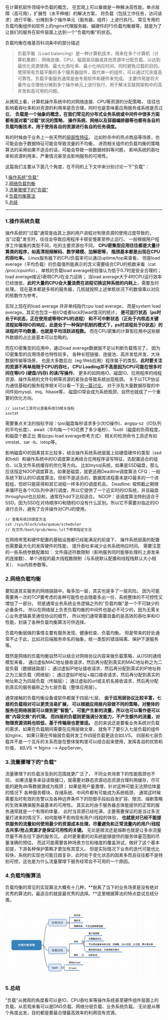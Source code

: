 <br>

在计算机软件领域中负载的概念，
在宏观上可以看做是一种解决高性能，单点故障（高可用），扩展性（水平伸缩）的解决方案，
将负载（包括工作任务，访问请求）进行平衡、分摊到多个操作单元（服务器，组件）上进行执行。
常见专用的负载均衡组件如软件上的nginx代理服务器、偏硬件的F5负载均衡器等，就是为了让我们的服务在软件层面上达到一个"负载均衡"的状态。

负载均衡在维基百科词条中的部分描述
> 负载平衡（Load balancing）是一种计算机技术，用来在多个计算机（计算机集群）、网络连接、CPU、磁盘驱动器或其他资源中分配负载，以达到最优化资源使用、最大化吞吐率、最小化响应时间、同时避免过载的目的。 使用带有负载平衡的多个服务器组件，取代单一的组件，可以通过冗余提高可靠性。负载平衡服务通常是由专用软件和硬件来完成。 主要作用是将大量作业合理地分摊到多个操作单元上进行执行，用于解决互联网架构中的高并发和高可用的问题。

从微观上看，计算机操作系统中的对网络连接、CPU等资源的分配策略，
往往也影响着吞吐率和对资源的利用率是否合理，同时也是意味着应用服务或系统是否过载。
**负载是一个抽象的概念，在我们常见的分布式业务系统或中间件中很多方面都有面对着"过载"状况的策略，
操作系统、网络以及容器编排器等也都有各自的负载均衡技术，用于使用各自的资源进行各自的任务调度。**

有的时候由于业务上一些天然的[局部性特征](https://github.com/BBLLMYD/blog/blob/master/blogs/%E6%8A%BD%E8%B1%A1%E4%B9%8B%E4%BA%8E%E2%80%9C%E5%B1%80%E9%83%A8%E6%80%A7%E5%8E%9F%E7%90%86%E2%80%9D.md)，
比如秒杀中的热点商品等场景，也可能会由于数据特征可能会导致流量的不均衡，
进而相关组件的负载均衡的策略算法的采用如果不适合的话，可能会导致一些数据倾斜等问题，
影响系统的吞吐率和资源利用率，严重情况甚至会影响服务的可用性。

这篇我们主要从下面几个角度，在不同的上下文中来分别讨论一下"负载"：

1.[操作系统"负载"](https://github.com/BBLLMYD/blog/blob/master/blogs/%E6%8A%BD%E8%B1%A1%E4%B9%8B%E4%BA%8E%E2%80%9C%E8%B4%9F%E8%BD%BD%E2%80%9D.md#1%E6%93%8D%E4%BD%9C%E7%B3%BB%E7%BB%9F%E8%B4%9F%E8%BD%BD)
<br>
2.[网络负载均衡](https://github.com/BBLLMYD/blog/blob/master/blogs/%E6%8A%BD%E8%B1%A1%E4%B9%8B%E4%BA%8E%E2%80%9C%E8%B4%9F%E8%BD%BD%E2%80%9D.md#2%E7%BD%91%E7%BB%9C%E8%B4%9F%E8%BD%BD%E5%9D%87%E8%A1%A1)
<br>
3.[流量骤增下的"负载"](https://github.com/BBLLMYD/blog/blob/master/blogs/%E6%8A%BD%E8%B1%A1%E4%B9%8B%E4%BA%8E%E2%80%9C%E8%B4%9F%E8%BD%BD%E2%80%9D.md#3%E6%B5%81%E9%87%8F%E9%AA%A4%E5%A2%9E%E4%B8%8B%E7%9A%84%E8%B4%9F%E8%BD%BD)
<br>
4.[负载均衡算法](https://github.com/BBLLMYD/blog/blob/master/blogs/%E6%8A%BD%E8%B1%A1%E4%B9%8B%E4%BA%8E%E2%80%9C%E8%B4%9F%E8%BD%BD%E2%80%9D.md#4%E8%B4%9F%E8%BD%BD%E5%9D%87%E8%A1%A1%E7%AE%97%E6%B3%95)
<br>
5.[总结](https://github.com/BBLLMYD/blog/blob/master/blogs/%E6%8A%BD%E8%B1%A1%E4%B9%8B%E4%BA%8E%E2%80%9C%E8%B4%9F%E8%BD%BD%E2%80%9D.md#5%E6%80%BB%E7%BB%93)

* * * 

### 1.操作系统负载

操作系统的"过载"通常是由其上游的用户进程对有限资源的使用过度导致的，
当"过载"发生时，往往会导致应用程序卡顿变慢甚至停止运行。
一般根据用户程序工作偏重的类型不同，吃的主要资源也不同。
**CPU密集型应用往往都是大量计算类的程序，如高清视频解码、数学建模、加解密等，
瓶颈基本都是出现在CPU的吞吐率。**
Linux服务器下的CPU负载率可以通过uptime/top来查看，
但是load average（平均负载）的负载值所能表示的含义需要结合CPU的核数来看（cat /proc/cpuinfo），
单核的负载load average经验值认为低于0.7时是安全合理的；load average接近1表明CPU在全力运转；
当load average大于4时CPU运行效率已经很低，**此时大量的CPU会大量浪费在进程切换这种系统的内耗上**，需要及时处理。
现在基本都是多核的服务器，几核就按照上述单核状况下的数值乘以对应的核数作为参考。

实际上现在的load average 并非单纯指代cpu load average，
而是system load average。其实也包含一些I/O或者lock的wait情况的统计，
**是可运行状态（ps时处于R状态，正在使用或等待CPU的进程）
和不可中断状态（正处于内核态关键流程如等待IO的响应，此是处于一种保护机制的模式下，ps时进程处于D状态）的进程的平均数量，也就是平均活跃进程数。**
而在CPU密集的计算型应用中这些额外数据的占比是基本可以忽略的。

而在IO密集型的应用中，通过load average数据就不足以判断负载情况了，
因为IO密集型的应用场景也特性较多，
各种长短链接、连接池、高并发低并发、大块数据传输等场景，
也是大多数后台（eg:Web应用）程序属于的类型。**此时要关注的资源不再单局限于CPU的吞吐，
CPU Loading并不高是因为CPU可能在很多时间在等I/O (硬盘/内存) 的读/写操作**。
更多的如网络IO、磁盘IO、应用程序的线程资源、操作系统的文件句柄等资源的紧张会导致系统出现瓶颈。
关于以TCP协议为通信基础的服务程序相关可以看一下[另一篇讨论]()。
对于涉及大量数据存取的中间件如mysql、mq、hbase等，
磁盘IO常会成为系统瓶颈，自然也就成了一个重要的优化方向。
````
// iostat工具可以查看系统IO相关指标
iostat
````
需要重点关注的指标字段：tps(磁盘每秒请求多少次IO操作)、avgqu-sz（IO队列的平均长度）、await（平均每一个IO花费了多少毫秒）、%util（磁盘的负荷程度，和磁盘个数正比 类似cpu load average参考方式）
相关的检测命令工具还有如vmstat、sar -b、iotop等。

影响磁盘IO的因素其实比较多，结合操作系统系统层面上如硬盘硬件的类型（ssd和hdd）和操作系统中的IO调度算法再结合应用程序读写特征，去配置适合的组合、以及文件系统缓存的优化等方向。
比如mysql系统，如果是SSD磁盘，那么应该指定NOOP调度算法，如果是磁盘，就更适用Deadline调度算法
CFQ：一般系统下默认的IO调度算法，但却不是适合的，数据库进程基本是IO最多的一个进程组，但却只能获得和其它进程一样多的IO调度机会。
Deadline: 按照截止期限来循环在各个IO队列中进行调度，所以它提供了一个近实时的IO系统，并且磁盘throughput也比较和，通常在hdd下比较适合。
NOOP：该调度算法特别适合于SSD。因为SSD在对待顺序IO和随机IO没有什么区别。所以它不需要对临近的IO进行合并。避免了合并操作对CPU的使用。
````
// 查看系统IO调度方法
cat /sys/block/sda/queue/scheduler
// 在文件/boot/grub/menu.lst下修改指定方法
````
在网络带宽和硬件配置的基础设施都已经能满足的前提下，
操作系统层面的配置也需要最大化的发挥硬件的性能，
提升吞吐率减少业务系统响应时间。
需要注意的一些系统参数配置如：
文件描述符数限制（影响服务同时能够处理的上游发来的连接数）、单个进程的最大线程数限制（与系统默认配置和线程栈默认大小相关）、
tcp内核参数等。


### 2.网络负载均衡
要知道其实服务的网络链路中，每多加一层，其实也是多了一层风险。
因为可能需要再一次的TCP要考虑的各种可能性也会随着多出一份，系统整体的不可控性又增加了一部分。
但是通常业务系统业务逻辑之外的"负载均衡"是一个不可缺少的必备条件。
所以在网络层上负责负载均衡的中间件也是必不可少的，因为无需关心业务逻辑甚至通信协议的细节，
所以他们通常需要具备的是高效的吞吐率和IO性能，封装了各种负载均衡算法可供选择。

负载均衡层做的事情主要有服务发现、健康检查、负载均衡。
但是带来的好处通常不止于此，比如对后端服务命名的抽象，统一类型的错误隔离、保护下游服务等。

既然是网络的负载均衡自然可以结合对网络协议内容来做负载策略，从OSI的通信模型来看，
通过虚拟MAC地址接收请求，然后再分配到真实的MAC地址称之为二层负载（数据链路层）；
通过虚拟IP地址接收请求，然后再分配到真实的IP地址称之为三层负载（网络层）；
通过虚拟IP地址+端口接收请求，然后再分配到真实的地址称之为四层负载（传输层）；
通过虚拟的url或主机名接收请求，然后再分配到真实的服务器称之为七层负载（整体应用层）。

通常接触的负载均衡设备或软件都属于四层/七层，
**由于应用层协议比较丰富，七层的负载相对可以更灵活易扩展，
可以根据应用层内容做不同的策略，对整体的服务在网络层面可以做到更"智能"。
可能产生新的流量，所以也可以看作是可以做"内容交换"的代理。
而四层的负载则更强调分发能力，不产生额外的流量，对物理资源消耗也较低，基于传输层也更普适。**
总的来说还是要看业务系统对负载的需求，如果在负载期间需要在应用层做文章，
就免不了要引入七层负载的组件如nginx，
如果只需在传输层负载转发工作四层负载更适合如LVS。
四层和七层负载并不是一个互斥的关系而是在整体架构里可以结合起来使用，发挥各自的优势和价值，
如LVS -> Nginx —> AppServer。


### 3.流量骤增下的"负载"

流量骤增下的负载涉及到的范围就更广泛了，
不同业务场景下的性能瓶颈也不同，
如果流量多来自读取接口，就需要对静态资源动态资源合理利用缓存，尽可能的避免db等数据源成为瓶颈；
如果是用户量激增，针对这种可能无法预估体量的情况下 各种服务模块、存储系统、中间件都有可能成为系统瓶颈，
通常这时候需要及时有效的告警以及各种边界条件下的防御手段如自发扩容、限流、熔断策略的生效来确保服务最基本的可用性。
其实此时由于服务器总体能提供的正常的服务通常就是一个有限的体量，
此时当资源已经吃满，主要需要保证的是当过多流量打进来的情况下，如何能够不影响现有用户/线程的体验，
**也就是对已经不能提供服务的流量如何使用最少的资源成本处理，尽量避免和正常流量内的用户/线程去共享/抢占资源才是保证可用性的关键。**
无论是限流还是熔断也就是让多余流量尽量不再去往下游的服务沉，
此时更重要的对系统能够提供的服务体量范围的尽量准确的预估，
而这可能需要各种场景方位和维度的覆盖测试，做好了这个基本前提，下游各种保护策略才更加有其意义。
但是实际情况下业务的迭代可能也比较快，系统的实现也可能日趋复杂，此时处于变化状态的因素多而且往往都不是特别可控，这也是为什么流量骤增下服务经常会不可用的一个原因。

### 4.负载均衡算法

负载均衡的常见的实现算法大概有十几种，**脱离了当下的业务场景是没有绝对优秀的算法的，最适合的就是最优秀的选择。**这里根据算法的特点尝试总结分类。

<br>
<div align=center><img src="https://github.com/BBLLMYD/blog/blob/master/images/08/0801.png?raw=true" width="777"></div>

### 5.总结

"负载"从微观的角度看可以是IO、CPU吞吐率等操作系统甚至硬件组件层面上的负载，从宏观来看可以是DNS负载、网络分层负载、业务系统负载。
无论是从哪个角度出发，目的都是要最合理最高效率的利用现有资源。

<br>



